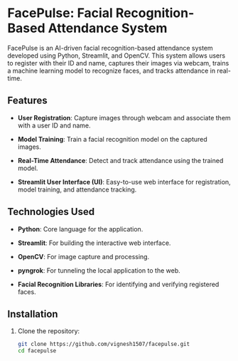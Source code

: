 # FacePulse: Facial Recognition-Based Attendance System

FacePulse is an AI-driven facial recognition-based attendance system developed using Python, Streamlit, and OpenCV. This system allows users to register with their ID and name, captures their images via webcam, trains a machine learning model to recognize faces, and tracks attendance in real-time.

## Features

- **User Registration**: Capture images through webcam and associate them with a user ID and name.
  
- **Model Training**: Train a facial recognition model on the captured images.
  
- **Real-Time Attendance**: Detect and track attendance using the trained model.
  
- **Streamlit User Interface (UI)**: Easy-to-use web interface for registration, model training, and attendance tracking.
  

## Technologies Used

- **Python**: Core language for the application.
  
- **Streamlit**: For building the interactive web interface.
  
- **OpenCV**: For image capture and processing.
  
- **pyngrok**: For tunneling the local application to the web.
  
- **Facial Recognition Libraries**: For identifying and verifying registered faces.
  

## Installation

1. Clone the repository:
   ```bash
   git clone https://github.com/vignesh1507/facepulse.git
   cd facepulse

